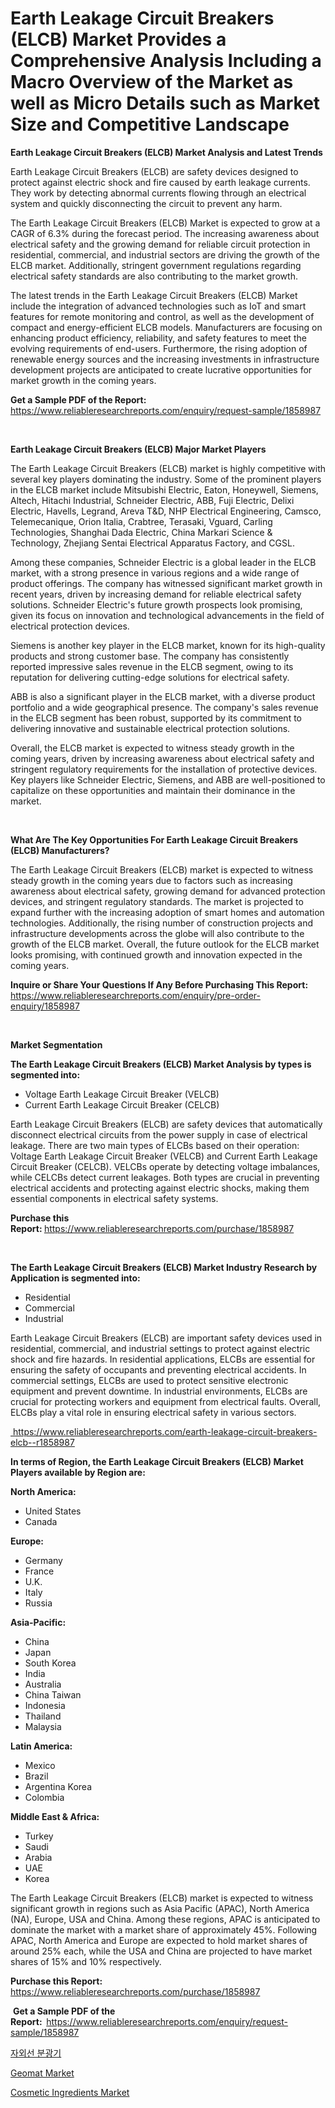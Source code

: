 <p><h1>Earth Leakage Circuit Breakers (ELCB) Market Provides a Comprehensive Analysis Including a Macro Overview of the Market as well as Micro Details such as Market Size and Competitive Landscape</h1></p><p><strong>Earth Leakage Circuit Breakers (ELCB) Market Analysis and Latest Trends</strong></p>
<p><p>Earth Leakage Circuit Breakers (ELCB) are safety devices designed to protect against electric shock and fire caused by earth leakage currents. They work by detecting abnormal currents flowing through an electrical system and quickly disconnecting the circuit to prevent any harm.</p><p>The Earth Leakage Circuit Breakers (ELCB) Market is expected to grow at a CAGR of 6.3% during the forecast period. The increasing awareness about electrical safety and the growing demand for reliable circuit protection in residential, commercial, and industrial sectors are driving the growth of the ELCB market. Additionally, stringent government regulations regarding electrical safety standards are also contributing to the market growth.</p><p>The latest trends in the Earth Leakage Circuit Breakers (ELCB) Market include the integration of advanced technologies such as IoT and smart features for remote monitoring and control, as well as the development of compact and energy-efficient ELCB models. Manufacturers are focusing on enhancing product efficiency, reliability, and safety features to meet the evolving requirements of end-users. Furthermore, the rising adoption of renewable energy sources and the increasing investments in infrastructure development projects are anticipated to create lucrative opportunities for market growth in the coming years.</p></p>
<p><strong>Get a Sample PDF of the Report:&nbsp;</strong> <a href="https://www.reliableresearchreports.com/enquiry/request-sample/1858987">https://www.reliableresearchreports.com/enquiry/request-sample/1858987</a></p>
<p>&nbsp;</p>
<p><strong>Earth Leakage Circuit Breakers (ELCB) Major Market Players</strong></p>
<p><p>The Earth Leakage Circuit Breakers (ELCB) market is highly competitive with several key players dominating the industry. Some of the prominent players in the ELCB market include Mitsubishi Electric, Eaton, Honeywell, Siemens, Altech, Hitachi Industrial, Schneider Electric, ABB, Fuji Electric, Delixi Electric, Havells, Legrand, Areva T&D, NHP Electrical Engineering, Camsco, Telemecanique, Orion Italia, Crabtree, Terasaki, Vguard, Carling Technologies, Shanghai Dada Electric, China Markari Science & Technology, Zhejiang Sentai Electrical Apparatus Factory, and CGSL.</p><p>Among these companies, Schneider Electric is a global leader in the ELCB market, with a strong presence in various regions and a wide range of product offerings. The company has witnessed significant market growth in recent years, driven by increasing demand for reliable electrical safety solutions. Schneider Electric's future growth prospects look promising, given its focus on innovation and technological advancements in the field of electrical protection devices.</p><p>Siemens is another key player in the ELCB market, known for its high-quality products and strong customer base. The company has consistently reported impressive sales revenue in the ELCB segment, owing to its reputation for delivering cutting-edge solutions for electrical safety.</p><p>ABB is also a significant player in the ELCB market, with a diverse product portfolio and a wide geographical presence. The company's sales revenue in the ELCB segment has been robust, supported by its commitment to delivering innovative and sustainable electrical protection solutions.</p><p>Overall, the ELCB market is expected to witness steady growth in the coming years, driven by increasing awareness about electrical safety and stringent regulatory requirements for the installation of protective devices. Key players like Schneider Electric, Siemens, and ABB are well-positioned to capitalize on these opportunities and maintain their dominance in the market.</p></p>
<p>&nbsp;</p>
<p><strong>What Are The Key Opportunities For Earth Leakage Circuit Breakers (ELCB) Manufacturers?</strong></p>
<p><p>The Earth Leakage Circuit Breakers (ELCB) market is expected to witness steady growth in the coming years due to factors such as increasing awareness about electrical safety, growing demand for advanced protection devices, and stringent regulatory standards. The market is projected to expand further with the increasing adoption of smart homes and automation technologies. Additionally, the rising number of construction projects and infrastructure developments across the globe will also contribute to the growth of the ELCB market. Overall, the future outlook for the ELCB market looks promising, with continued growth and innovation expected in the coming years.</p></p>
<p><strong>Inquire or Share Your Questions If Any Before Purchasing This Report:</strong> <a href="https://www.reliableresearchreports.com/enquiry/pre-order-enquiry/1858987">https://www.reliableresearchreports.com/enquiry/pre-order-enquiry/1858987</a></p>
<p>&nbsp;</p>
<p><strong>Market Segmentation</strong></p>
<p><strong>The Earth Leakage Circuit Breakers (ELCB) Market Analysis by types is segmented into:</strong></p>
<p><ul><li>Voltage Earth Leakage Circuit Breaker (VELCB)</li><li>Current Earth Leakage Circuit Breaker (CELCB)</li></ul></p>
<p><p>Earth Leakage Circuit Breakers (ELCB) are safety devices that automatically disconnect electrical circuits from the power supply in case of electrical leakage. There are two main types of ELCBs based on their operation: Voltage Earth Leakage Circuit Breaker (VELCB) and Current Earth Leakage Circuit Breaker (CELCB). VELCBs operate by detecting voltage imbalances, while CELCBs detect current leakages. Both types are crucial in preventing electrical accidents and protecting against electric shocks, making them essential components in electrical safety systems.</p></p>
<p><strong>Purchase this Report:&nbsp;</strong><a href="https://www.reliableresearchreports.com/purchase/1858987">https://www.reliableresearchreports.com/purchase/1858987</a></p>
<p>&nbsp;</p>
<p><strong>The Earth Leakage Circuit Breakers (ELCB) Market Industry Research by Application is segmented into:</strong></p>
<p><ul><li>Residential</li><li>Commercial</li><li>Industrial</li></ul></p>
<p><p>Earth Leakage Circuit Breakers (ELCB) are important safety devices used in residential, commercial, and industrial settings to protect against electric shock and fire hazards. In residential applications, ELCBs are essential for ensuring the safety of occupants and preventing electrical accidents. In commercial settings, ELCBs are used to protect sensitive electronic equipment and prevent downtime. In industrial environments, ELCBs are crucial for protecting workers and equipment from electrical faults. Overall, ELCBs play a vital role in ensuring electrical safety in various sectors.</p></p>
<p><a href="https://www.reliableresearchreports.com/earth-leakage-circuit-breakers-elcb--r1858987">&nbsp;https://www.reliableresearchreports.com/earth-leakage-circuit-breakers-elcb--r1858987</a></p>
<p><strong>In terms of Region, the Earth Leakage Circuit Breakers (ELCB) Market Players available by Region are:</strong></p>
<p>
    <p> <strong> North America: </strong>
        <ul>
            <li>United States</li>
            <li>Canada</li>
        </ul>
        </p> 
    <p> <strong> Europe: </strong>
        <ul>
            <li>Germany</li>
            <li>France</li>
            <li>U.K.</li>
            <li>Italy</li>
            <li>Russia</li>
        </ul>
        </p> 
    <p> <strong> Asia-Pacific: </strong>
        <ul>
            <li>China</li>
            <li>Japan</li>
            <li>South Korea</li>
            <li>India</li>
            <li>Australia</li>
            <li>China Taiwan</li>
            <li>Indonesia</li>
            <li>Thailand</li>
            <li>Malaysia</li>
        </ul>
        </p> 
    <p> <strong> Latin America: </strong>
        <ul>
            <li>Mexico</li>
            <li>Brazil</li>
            <li>Argentina Korea</li>
            <li>Colombia</li>
        </ul>
        </p> 
    <p> <strong> Middle East & Africa: </strong>
        <ul>
            <li>Turkey</li>
            <li>Saudi</li>
            <li>Arabia</li>
            <li>UAE</li>
            <li>Korea</li>
        </ul>
    </p>
    </p>
<p><p>The Earth Leakage Circuit Breakers (ELCB) market is expected to witness significant growth in regions such as Asia Pacific (APAC), North America (NA), Europe, USA and China. Among these regions, APAC is anticipated to dominate the market with a market share of approximately 45%. Following APAC, North America and Europe are expected to hold market shares of around 25% each, while the USA and China are projected to have market shares of 15% and 10% respectively.</p></p>
<p><strong>Purchase this Report: </strong><a href="https://www.reliableresearchreports.com/purchase/1858987">https://www.reliableresearchreports.com/purchase/1858987</a></p>
<p>&nbsp;<strong>Get a Sample PDF of the Report:&nbsp;&nbsp;</strong><a href="https://www.reliableresearchreports.com/enquiry/request-sample/1858987">https://www.reliableresearchreports.com/enquiry/request-sample/1858987</a></p>
<p><strong></strong></p>
<p><p><a href="https://github.com/crfsywufhm81415/Market-Research-Report-List-1/blob/main/935680139593.md">자외선 분광기</a></p><p><a href="https://issuu.com/reportprime-2/docs/geomat-market-size-2030.pptx">Geomat Market</a></p><p><a href="https://boundless-drawbridge-702.notion.site/Cosmetic-Ingredients-Market-Report-Reveals-the-Latest-Trends-And-Growth-Opportunities-of-this-Market-ba1a4b4595214036b999edabcd429eed">Cosmetic Ingredients Market</a></p></p>